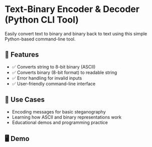 # Text-Binary Encoder & Decoder (Python CLI Tool)

Easily convert text to binary and binary back to text using this simple Python-based command-line tool.

## 🔧 Features

- ✅ Converts string to 8-bit binary (ASCII)
- ✅ Converts binary (8-bit format) to readable string
- ✅ Error handling for invalid inputs
- ✅ User-friendly command-line interface

## 🚀 Use Cases

- Encoding messages for basic steganography
- Learning how ASCII and binary representations work
- Educational demos and programming practice

## 🖥️ Demo

